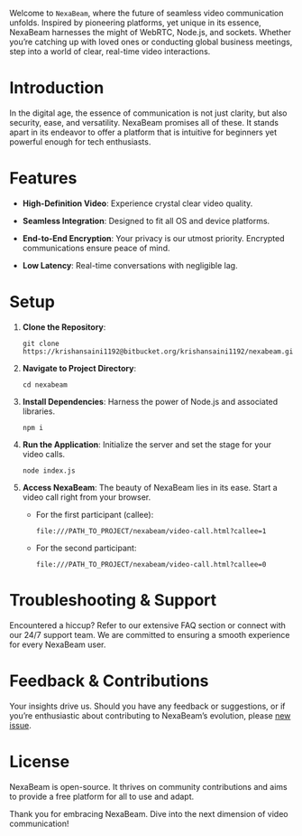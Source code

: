 Welcome to `NexaBeam`, where the future of seamless video communication
unfolds. Inspired by pioneering platforms, yet unique in its essence,
NexaBeam harnesses the might of WebRTC, Node.js, and sockets. Whether
you’re catching up with loved ones or conducting global business
meetings, step into a world of clear, real-time video interactions.

# Introduction

In the digital age, the essence of communication is not just clarity,
but also security, ease, and versatility. NexaBeam promises all of
these. It stands apart in its endeavor to offer a platform that is
intuitive for beginners yet powerful enough for tech enthusiasts.

# Features

- **High-Definition Video**: Experience crystal clear video quality.

- **Seamless Integration**: Designed to fit all OS and device platforms.

- **End-to-End Encryption**: Your privacy is our utmost priority.
  Encrypted communications ensure peace of mind.

- **Low Latency**: Real-time conversations with negligible lag.

# Setup

1.  **Clone the Repository**:

        git clone https://krishansaini1192@bitbucket.org/krishansaini1192/nexabeam.git

2.  **Navigate to Project Directory**:

        cd nexabeam

3.  **Install Dependencies**: Harness the power of Node.js and
    associated libraries.

        npm i

4.  **Run the Application**: Initialize the server and set the stage for
    your video calls.

        node index.js

5.  **Access NexaBeam**: The beauty of NexaBeam lies in its ease. Start
    a video call right from your browser.

    - For the first participant (callee):

          file:///PATH_TO_PROJECT/nexabeam/video-call.html?callee=1

    - For the second participant:

          file:///PATH_TO_PROJECT/nexabeam/video-call.html?callee=0

# Troubleshooting & Support

Encountered a hiccup? Refer to our extensive FAQ section or connect with
our 24/7 support team. We are committed to ensuring a smooth experience
for every NexaBeam user.

# Feedback & Contributions

Your insights drive us. Should you have any feedback or suggestions, or
if you’re enthusiastic about contributing to NexaBeam’s evolution,
please [new
issue](https://bitbucket.org/krishansaini1192/nexabeam/issues).

# License

NexaBeam is open-source. It thrives on community contributions and aims
to provide a free platform for all to use and adapt.

Thank you for embracing NexaBeam. Dive into the next dimension of video
communication!
